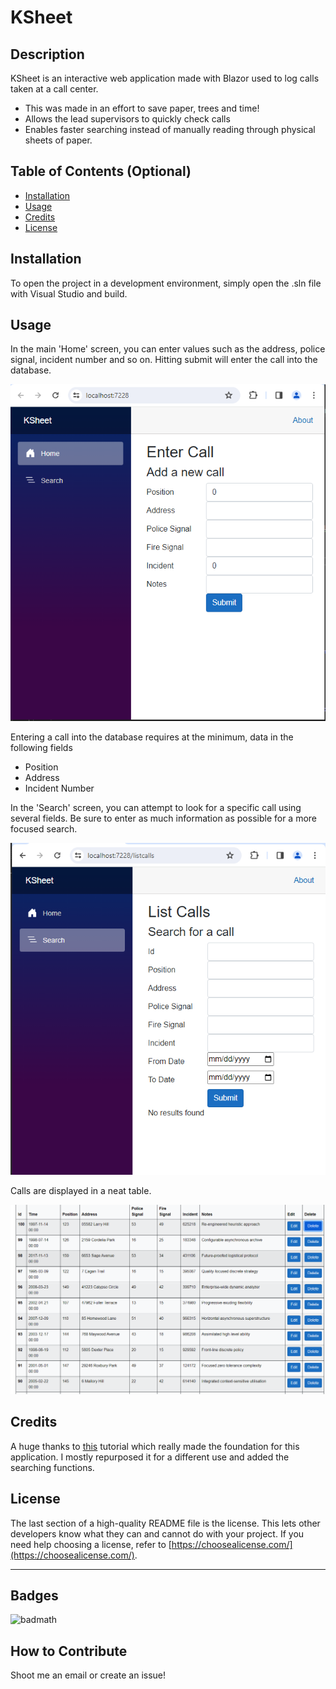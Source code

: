 # KSheet

## Description

KSheet is an interactive web application made with Blazor used to log calls taken at a call center.

- This was made in an effort to save paper, trees and time!
- Allows the lead supervisors to quickly check calls 
- Enables faster searching instead of manually reading through physical sheets of paper.

## Table of Contents (Optional)

- [Installation](#installation)
- [Usage](#usage)
- [Credits](#credits)
- [License](#license)

## Installation

To open the project in a development environment, simply open the .sln file with Visual Studio and build. 

## Usage

In the main 'Home' screen, you can enter values such as the address, police signal, incident number and so on. Hitting submit will enter the call into the database.

![Entering a call](assets/images/Call_entry.png)

Entering a call into the database requires at the minimum, data in the following fields
- Position
- Address
- Incident Number

In the 'Search' screen, you can attempt to look for a specific call using several fields. Be sure to enter as much information as possible for a more focused search.

![Searching for a call](assets/images/list_calls.png)

Calls are displayed in a neat table.

![Listing some calls](assets/images/table_calls.png)
## Credits

A huge thanks to [this](https://www.allhandsontech.com/programming/blazor/how-to-sqlite-blazor/) tutorial which really made the foundation for this application. I mostly repurposed it for a different use and added the searching functions. 

## License

The last section of a high-quality README file is the license. This lets other developers know what they can and cannot do with your project. If you need help choosing a license, refer to [https://choosealicense.com/](https://choosealicense.com/).

---

## Badges

![badmath](https://img.shields.io/github/languages/top/lernantino/badmath)


## How to Contribute

Shoot me an email or create an issue!

